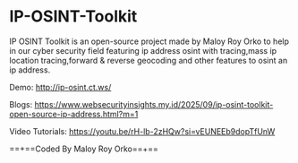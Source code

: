 # IP-OSINT-Toolkit
IP OSINT Toolkit is an open-source project made by Maloy Roy Orko to help in our cyber security field featuring ip address osint with tracing,mass ip location tracing,forward &amp; reverse geocoding and other features to osint an ip address.

Demo: http://ip-osint.ct.ws/

Blogs: https://www.websecurityinsights.my.id/2025/09/ip-osint-toolkit-open-source-ip-address.html?m=1

Video Tutorials:
https://youtu.be/rH-lb-2zHQw?si=vEUNEEb9dopTfUnW

==+==Coded By Maloy Roy Orko==+==
